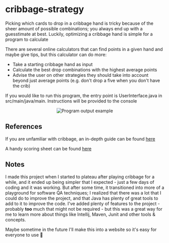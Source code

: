 # cribbage-strategy

Picking which cards to drop in a cribbage hand is tricky because of the sheer amount of possible
combinations; you always end up with a guesstimate at best. Luckily, optimizing a cribbage hand
is simple for a program to calculate

There are several online calculators that can find points in a given hand and maybe give tips, but
this calculator can do more:

* Take a starting cribbage hand as input
* Calculate the best drop combinations with the highest average points
* Advise the user on other strategies they should take into account beyond just average points
  (e.g. don't drop a five when you don't have the crib)

If you would like to run this program, the entry point is UserInterface.java in src/main/java/main.
Instructions will be provided to the console

<p align="center">
    <img style="margin-left: auto; margin-right: auto;"
         src="https://user-images.githubusercontent.com/61813081/145729405-d7368ff3-130b-4d71-9fbd-ef92269470ce.png"
         alt="Program output example">
<p>

## References

If you are unfamiliar with cribbage, an in-depth guide can be found
[here](https://bicyclecards.com/how-to-play/cribbage/)

A handy scoring sheet can be found
[here](https://i.pinimg.com/originals/f8/c8/82/f8c8821f3094d75847767e61bc54319d.png)

## Notes

I made this project when I started to plateau after playing cribbage for a while, and it ended up being simpler that I
expected - just a few days of coding and it was working. But after some time, it transitioned into more of a playground
for software QA techniques; I realized that there was a lot that I could do to improve the project, and that Java has
plenty of great tools to add to it to improve the code. I've added plenty of features to the project - probably **too**
much that might not be required - but this was a great way for me to learn more about things like Intellij, Maven, Junit
and other tools & concepts.

Maybe sometime in the future I'll make this into a website so it's easy for everyone to use 🙂
